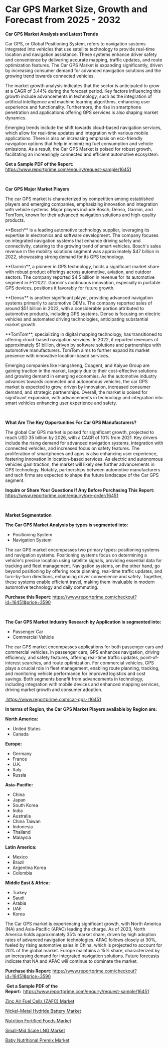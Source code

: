 <p><h1>Car GPS Market Size, Growth and Forecast from 2025 - 2032</h1></p><p><strong>Car GPS Market Analysis and Latest Trends</strong></p>
<p><p>Car GPS, or Global Positioning System, refers to navigation systems integrated into vehicles that use satellite technology to provide real-time location and navigation assistance. These systems enhance driver safety and convenience by delivering accurate mapping, traffic updates, and route optimization features. The Car GPS Market is expanding significantly, driven by increasing consumer demand for advanced navigation solutions and the growing trend towards connected vehicles. </p><p>The market growth analysis indicates that the sector is anticipated to grow at a CAGR of 3.44% during the forecast period. Key factors influencing this growth include advancements in technology, such as the integration of artificial intelligence and machine learning algorithms, enhancing user experience and functionality. Furthermore, the rise in smartphone penetration and applications offering GPS services is also shaping market dynamics. </p><p>Emerging trends include the shift towards cloud-based navigation services, which allow for real-time updates and integration with various mobile applications. There is also an increasing emphasis on eco-friendly navigation options that help in minimizing fuel consumption and vehicle emissions. As a result, the Car GPS Market is poised for robust growth, facilitating an increasingly connected and efficient automotive ecosystem.</p></p>
<p><strong>Get a Sample PDF of the Report:&nbsp;</strong> <a href="https://www.reportprime.com/enquiry/request-sample/16451?utm_campaign=3071&utm_medium=2&utm_source=Github&utm_content=ia&utm_term=17032025&utm_id=car-gps">https://www.reportprime.com/enquiry/request-sample/16451</a></p>
<p>&nbsp;</p>
<p><strong>Car GPS Major Market Players</strong></p>
<p><p>The car GPS market is characterized by competition among established players and emerging companies, emphasizing innovation and integration with vehicle systems. Major players include Bosch, Denso, Garmin, and TomTom, known for their advanced navigation solutions and high-quality products.</p><p>**Bosch** is a leading automotive technology supplier, leveraging its expertise in electronics and software development. The company focuses on integrated navigation systems that enhance driving safety and connectivity, catering to the growing trend of smart vehicles. Bosch's sales revenue in the mobility solutions segment was approximately $47 billion in 2022, showcasing strong demand for its GPS technology.</p><p>**Garmin**, a pioneer in GPS technology, holds a significant market share with robust product offerings across automotive, aviation, and outdoor sectors. The company reported $4.5 billion in revenue for its automotive segment in FY2022. Garmin's continuous innovation, especially in portable GPS devices, positions it favorably for future growth.</p><p>**Denso** is another significant player, providing advanced navigation systems primarily to automotive OEMs. The company reported sales of around $51 billion in 2022, with a considerable portion attributed to automotive products, including GPS systems. Denso is focusing on electric vehicles and automated driving technologies, anticipating substantial market growth.</p><p>**TomTom**, specializing in digital mapping technology, has transitioned to offering cloud-based navigation services. In 2022, it reported revenues of approximately $1 billion, driven by software solutions and partnerships with automotive manufacturers. TomTom aims to further expand its market presence with innovative location-based services.</p><p>Emerging companies like Hangsheng, Coagent, and Kaiyue Group are gaining traction in the market, largely due to their cost-effective solutions and growing demand in emerging economies. As the automotive industry advances towards connected and autonomous vehicles, the car GPS market is expected to grow, driven by innovation, increased consumer demand, and strategic partnerships. Overall, the market is poised for significant expansion, with advancements in technology and integration into smart vehicles enhancing user experience and safety.</p></p>
<p>&nbsp;</p>
<p><strong>What Are The Key Opportunities For Car GPS Manufacturers?</strong></p>
<p><p>The global Car GPS market is poised for significant growth, projected to reach USD 35 billion by 2026, with a CAGR of 10% from 2021. Key drivers include the rising demand for advanced navigation systems, integration with connected vehicles, and increased focus on safety features. The proliferation of smartphones and apps is also enhancing user experience, fostering innovation in location-based services. As electric and autonomous vehicles gain traction, the market will likely see further advancements in GPS technology. Notably, partnerships between automotive manufacturers and tech firms are expected to shape the future landscape of the Car GPS segment.</p></p>
<p><strong>Inquire or Share Your Questions If Any Before Purchasing This Report:</strong> <a href="https://www.reportprime.com/enquiry/pre-order/16451?utm_campaign=3071&utm_medium=2&utm_source=Github&utm_content=ia&utm_term=17032025&utm_id=car-gps">https://www.reportprime.com/enquiry/pre-order/16451</a></p>
<p>&nbsp;</p>
<p><strong>Market Segmentation</strong></p>
<p><strong>The Car GPS Market Analysis by types is segmented into:</strong></p>
<p><ul><li>Positioning System</li><li>Navigation System</li></ul></p>
<p><p>The car GPS market encompasses two primary types: positioning systems and navigation systems. Positioning systems focus on determining a vehicle's precise location using satellite signals, providing essential data for tracking and fleet management. Navigation systems, on the other hand, go beyond positioning by offering route planning, real-time traffic updates, and turn-by-turn directions, enhancing driver convenience and safety. Together, these systems enable efficient travel, making them invaluable in modern automotive technology and daily commuting.</p></p>
<p><strong>Purchase this Report:&nbsp;</strong><a href="https://www.reportprime.com/checkout?id=16451&price=3590&utm_campaign=3071&utm_medium=2&utm_source=Github&utm_content=ia&utm_term=17032025&utm_id=car-gps">https://www.reportprime.com/checkout?id=16451&price=3590</a></p>
<p>&nbsp;</p>
<p><strong>The Car GPS Market Industry Research by Application is segmented into:</strong></p>
<p><ul><li>Passenger Car</li><li>Commercial Vehicle</li></ul></p>
<p><p>The car GPS market encompasses applications for both passenger cars and commercial vehicles. In passenger cars, GPS enhances navigation, driving efficiency, and safety features, offering real-time traffic updates, point-of-interest searches, and route optimization. For commercial vehicles, GPS plays a crucial role in fleet management, enabling route planning, tracking, and monitoring vehicle performance for improved logistics and cost savings. Both segments benefit from advancements in technology, including integration with mobile devices and enhanced mapping services, driving market growth and consumer adoption.</p></p>
<p><a href="https://www.reportprime.com/car-gps-r16451?utm_campaign=3071&utm_medium=2&utm_source=Github&utm_content=ia&utm_term=17032025&utm_id=car-gps">&nbsp;https://www.reportprime.com/car-gps-r16451</a></p>
<p><strong>In terms of Region, the Car GPS Market Players available by Region are:</strong></p>
<p>
    <p> <strong> North America: </strong>
        <ul>
            <li>United States</li>
            <li>Canada</li>
        </ul>
        </p> 
    <p> <strong> Europe: </strong>
        <ul>
            <li>Germany</li>
            <li>France</li>
            <li>U.K.</li>
            <li>Italy</li>
            <li>Russia</li>
        </ul>
        </p> 
    <p> <strong> Asia-Pacific: </strong>
        <ul>
            <li>China</li>
            <li>Japan</li>
            <li>South Korea</li>
            <li>India</li>
            <li>Australia</li>
            <li>China Taiwan</li>
            <li>Indonesia</li>
            <li>Thailand</li>
            <li>Malaysia</li>
        </ul>
        </p> 
    <p> <strong> Latin America: </strong>
        <ul>
            <li>Mexico</li>
            <li>Brazil</li>
            <li>Argentina Korea</li>
            <li>Colombia</li>
        </ul>
        </p> 
    <p> <strong> Middle East & Africa: </strong>
        <ul>
            <li>Turkey</li>
            <li>Saudi</li>
            <li>Arabia</li>
            <li>UAE</li>
            <li>Korea</li>
        </ul>
    </p>
    </p>
<p><p>The Car GPS market is experiencing significant growth, with North America (NA) and Asia-Pacific (APAC) leading the charge. As of 2023, North America holds approximately 35% market share, driven by high adoption rates of advanced navigation technologies. APAC follows closely at 30%, fueled by rising automotive sales in China, which is projected to account for 20% of the global market. Europe maintains a 15% share, characterized by an increasing demand for integrated navigation solutions. Future forecasts indicate that NA and APAC will continue to dominate the market.</p></p>
<p><strong>Purchase this Report: </strong><a href="https://www.reportprime.com/checkout?id=16451&price=3590&utm_campaign=3071&utm_medium=2&utm_source=Github&utm_content=ia&utm_term=17032025&utm_id=car-gps">https://www.reportprime.com/checkout?id=16451&price=3590</a></p>
<p>&nbsp;<strong>Get a Sample PDF of the Report:&nbsp;&nbsp;</strong><a href="https://www.reportprime.com/enquiry/request-sample/16451?utm_campaign=3071&utm_medium=2&utm_source=Github&utm_content=ia&utm_term=17032025&utm_id=car-gps">https://www.reportprime.com/enquiry/request-sample/16451</a></p>
<p><strong></strong></p>
<p><p><a href="https://www.linkedin.com/pulse/strategic-market-insights-global-zinc-air-fuel-cells-lsuff?utm_campaign=3071&utm_medium=2&utm_source=Github&utm_content=ia&utm_term=17032025&utm_id=car-gps">Zinc Air Fuel Cells (ZAFC) Market</a></p><p><a href="https://www.linkedin.com/pulse/competitive-analysis-nickel-metal-hydride-battery-iw9ic?utm_campaign=3071&utm_medium=2&utm_source=Github&utm_content=ia&utm_term=17032025&utm_id=car-gps">Nickel-Metal Hydride Battery Market</a></p><p><a href="https://www.linkedin.com/pulse/regional-adaptations-global-nutrition-fortified-foods-1f1pe?utm_campaign=3071&utm_medium=2&utm_source=Github&utm_content=ia&utm_term=17032025&utm_id=car-gps">Nutrition Fortified Foods Market</a></p><p><a href="https://www.linkedin.com/pulse/research-report-value-market-segmentation-share-analysis-aah3f?utm_campaign=3071&utm_medium=2&utm_source=Github&utm_content=ia&utm_term=17032025&utm_id=car-gps">Small-Mid Scale LNG Market</a></p><p><a href="https://www.linkedin.com/pulse/baby-nutritional-premix-market-report-analyzing-competitive-vcdme?utm_campaign=3071&utm_medium=2&utm_source=Github&utm_content=ia&utm_term=17032025&utm_id=car-gps">Baby Nutritional Premix Market</a></p></p>